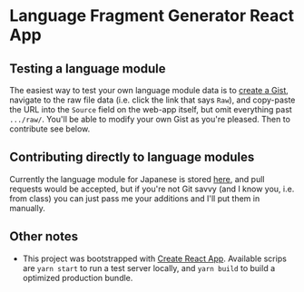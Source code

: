 # Language Fragment Generator React App

## Testing a language module

The easiest way to test your own language module data is to [create a Gist][create_gist], navigate
to the raw file data (i.e. click the link that says `Raw`), and copy-paste the URL into the `Source`
field on the web-app itself, but omit everything past `.../raw/`. You'll be able to modify your own
Gist as you're pleased. Then to contribute see below.

[create_gist]: https://gist.github.com/

## Contributing directly to language modules

Currently the language module for Japanese is stored [here][lang_modules], and pull requests would
be accepted, but if you're not Git savvy (and I know you, i.e. from class) you can just pass me your
additions and I'll put them in manually.

[lang_modules]: https://github.com/nilsso/nilsso.github.io/blob/code/static/apps/lang_modules/japanese_modules.json

## Other notes

- This project was bootstrapped with [Create React App](https://github.com/facebook/create-react-app).
  Available scrips are `yarn start` to run a test server locally, and `yarn build` to build a
  optimized production bundle.


